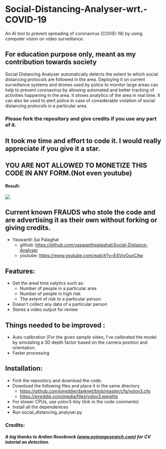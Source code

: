 # Social-Distancing-Analyser-wrt.-COVID-19
An AI tool to prevent spreading of coronavirus (COVID-19) by using computer vision on video surveillance.

## For education purpose only, meant as my contribution towards society

Social Distancing Analyser automatically detects the extent to which social distancing protocols are followed in the area.
Deploying it on current surveillance systems and drones used by police to monitor large areas can help to prevent coronavirus by allowing automated and better tracking of activities happening in the area. It shows analytics of the area in real time. It can also be used to alert police in case of considerable violation of social distancing protocols in a particular area. 

  ### Please fork the repository and give credits if you use any part of it.
  ## It took me time and effort to code it. I would really appreciate if you give it a star.
  ## YOU ARE NOT ALLOWED TO MONETIZE THIS CODE IN ANY FORM.(Not even youtube)
 
#### Result:

![](output.gif)

## Current known FRAUDS who stole the code and are advertising it as their own without forking or giving credits.
* Yaswanth Sai Palaghat
  - github: https://github.com/yaswanthpalaghat/Social-Distance-Analyser
  - youtube: https://www.youtube.com/watch?v=E4VivOuoCAw
## Features:
* Get the areal time nalytics such as:
   - Number of people in a particular area
   - Number of people in high risk
   - The extent of risk to a particular person.
* Doesn't collect any data of a particular person
* Stores a video output for review

## Things needed to be improved :
* Auto-calibration [For the given sample video, I've calibrated the model by simulating a 3D depth factor based on the camera position and orientation.
* Faster processing

## Installation:
* Fork the repository and download the code.
* Download the following files and place it in the same directory
   - https://github.com/pjreddie/darknet/blob/master/cfg/yolov3.cfg
   - https://pjreddie.com/media/files/yolov3.weights
* For slower CPUs, use yolov3-tiny (link in the code comments)
* Install all the dependenices
* Run social_distancing_analyser.py

### Credits:
##### A big thanks to Ardian Rosebrock (www.pyimagesearch.com) for CV tutorial on detection.
